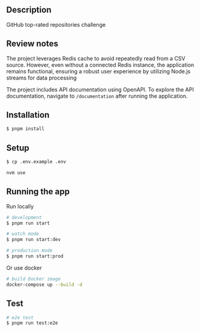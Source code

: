 ## Description
GitHub top-rated repositories challenge

## Review notes

The project leverages Redis cache to avoid repeatedly read from a CSV source. However, even without a connected Redis instance, the application remains functional, ensuring a robust user experience by utilizing Node.js streams for data processing

The project includes API documentation using OpenAPI. To explore the API documentation, navigate to `/documentation` after running the application. 






## Installation

```bash
$ pnpm install
```

## Setup

```bash
$ cp .env.example .env

nvm use
```
## Running the app
Run locally
```bash
# development
$ pnpm run start

# watch mode
$ pnpm run start:dev

# production mode
$ pnpm run start:prod
```

Or use docker
```bash
# build Docker image
docker-compose up --build -d
```

## Test

```bash
# e2e test
$ pnpm run test:e2e
```